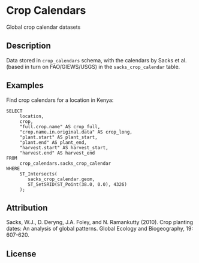 # Crop Calendars

Global crop calendar datasets

## Description

Data stored in `crop_calendars` schema, with the calendars by Sacks et al. (based in turn on FAO/GIEWS/USGS) in the `sacks_crop_calendar` table. 

## Examples

Find crop calendars for a location in Kenya:

    SELECT 
         location, 
    	 crop, 
    	 "full.crop.name" AS crop_full,
    	 "crop.name.in.original.data" AS crop_long,
    	 "plant.start" AS plant_start,
    	 "plant.end" AS plant_end,
    	 "harvest.start" AS harvest_start,
    	 "harvest.end" AS harvest_end 
    FROM 
         crop_calendars.sacks_crop_calendar 
    WHERE 
         ST_Intersects(
            sacks_crop_calendar.geom, 
            ST_SetSRID(ST_Point(38.0, 0.0), 4326)
         );

## Attribution

Sacks, W.J., D. Deryng, J.A. Foley, and N. Ramankutty (2010). Crop planting dates: An analysis of global patterns. Global Ecology and Biogeography, 19: 607-620.

## License


